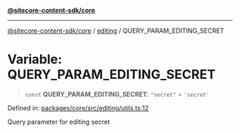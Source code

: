 [**@sitecore-content-sdk/core**](../../README.md)

***

[@sitecore-content-sdk/core](../../README.md) / [editing](../README.md) / QUERY\_PARAM\_EDITING\_SECRET

# Variable: QUERY\_PARAM\_EDITING\_SECRET

> `const` **QUERY\_PARAM\_EDITING\_SECRET**: `"secret"` = `'secret'`

Defined in: [packages/core/src/editing/utils.ts:12](https://github.com/Sitecore/xmc-jss-dev/blob/b61df9eebcfba1bdf753510a061ce22b4c35f004/packages/core/src/editing/utils.ts#L12)

Query parameter for editing secret
